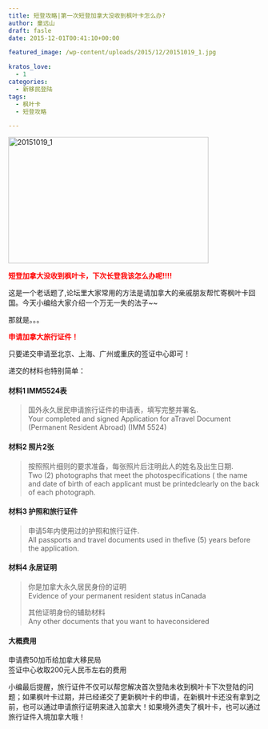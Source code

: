 ```yaml
---
title: 短登攻略|第一次短登加拿大没收到枫叶卡怎么办?
author: 童远山
draft: fasle
date: 2015-12-01T00:41:10+00:00

featured_image: /wp-content/uploads/2015/12/20151019_1.jpg

kratos_love:
  - 1
categories:
  - 新移民登陆
tags:
  - 枫叶卡
  - 短登攻略

---
```

[<img decoding="async" loading="lazy" class="alignnone size-full wp-image-626" src="http://52sask.com/wp-content/uploads/2015/12/20151019_1.jpg" alt="20151019_1" width="400" height="253" />][1]

<span style="color: #ff0000;"><strong>短登加拿大没收到枫叶卡，下次长登我该怎么办呢!!!!</strong></span>

这是一个老话题了,论坛里大家常用的方法是请加拿大的亲戚朋友帮忙寄枫叶卡回国。今天小编给大家介绍一个万无一失的法子~~

那就是。。。

<span style="color: #ff0000;"><strong>申请加拿大旅行证件！</strong></span>

只要递交申请至北京、上海、广州或重庆的签证中心即可！

递交的材料也特别简单：

#### 材料1 IMM5524表

> 国外永久居民申请旅行证件的申请表，填写完整并署名.  
> Your completed and signed Application for aTravel Document (Permanent Resident Abroad) (IMM 5524)

#### 材料2 照片2张

> 按照照片细则的要求准备，每张照片后注明此人的姓名及出生日期.  
> Two (2) photographs that meet the photospecifications ( the name and date of birth of each applicant must be printedclearly on the back of each photograph.

#### 材料3 护照和旅行证件

> 申请5年内使用过的护照和旅行证件.  
> All passports and travel documents used in thefive (5) years before the application.

#### 材料4 永居证明

> 你是加拿大永久居民身份的证明  
> Evidence of your permanent resident status inCanada
> 
> 其他证明身份的辅助材料  
> Any other documents that you want to haveconsidered

#### 大概费用

申请费50加币给加拿大移民局  
签证中心收取200元人民币左右的费用

小编最后提醒，旅行证件不仅可以帮您解决首次登陆未收到枫叶卡下次登陆的问题；如果枫叶卡过期，并已经递交了更新枫叶卡的申请，在新枫叶卡还没有拿到之前，也可以通过申请旅行证明来进入加拿大！如果境外遗失了枫叶卡，也可以通过旅行证件入境加拿大哦！

 [1]: http://52sask.com/wp-content/uploads/2015/12/20151019_1.jpg